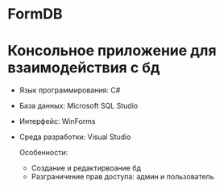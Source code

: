 # FormDB
# Консольное приложение для взаимодействия с бд

* Язык программирования: C#
* База данных: Microsoft SQL Studio
* Интерфейс: WinForms
* Среда разработки: Visual Studio

  Особенности:
  * Создание и редактирвоание бд
  * Разграничение прав доступа: админ и пользователь
